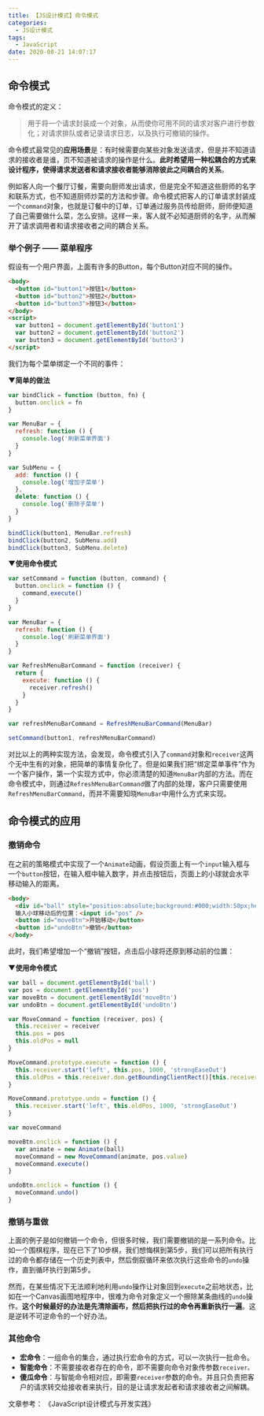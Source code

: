 ```yaml
---
title: 【JS设计模式】命令模式
categories:
  - JS设计模式
tags:
  - JavaScript
date: 2020-08-21 14:07:17
---
```

## 命令模式

命令模式的定义：

> 用于将一个请求封装成一个对象，从而使你可用不同的请求对客户进行参数化；对请求排队或者记录请求日志，以及执行可撤销的操作。

命令模式最常见的**应用场景**是：有时候需要向某些对象发送请求，但是并不知道请求的接收者是谁，页不知道被请求的操作是什么。**此时希望用一种松耦合的方式来设计程序，使得请求发送者和请求接收者能够消除彼此之间耦合的关系**。

例如客人向一个餐厅订餐，需要向厨师发出请求，但是完全不知道这些厨师的名字和联系方式，也不知道厨师炒菜的方法和步骤。命令模式把客人的订单请求封装成一个`command`对象，也就是订餐中的订单，订单通过服务员传给厨师，厨师便知道了自己需要做什么菜，怎么安排。这样一来，客人就不必知道厨师的名字，从而解开了请求调用者和请求接收者之间的耦合关系。

### 举个例子 —— 菜单程序

假设有一个用户界面，上面有许多的Button，每个Button对应不同的操作。

```html
<body>
  <button id="button1">按钮1</button>
  <button id="button2">按钮2</button>
  <button id="button3">按钮3</button>
</body>
<script>
  var button1 = document.getElementById('button1')
  var button2 = document.getElementById('button2')
  var button3 = document.getElementById('button3')
</script> 
```

我们为每个菜单绑定一个不同的事件：

**▼简单的做法**

```js
var bindClick = function (button, fn) {
  button.onclick = fn
}

var MenuBar = {
  refresh: function () {
    console.log('刷新菜单界面')
  }
}

var SubMenu = {
  add: function () {
    console.log('增加子菜单')
  },
  delete: function () {
    console.log('删除子菜单')
  }
}

bindClick(button1, MenuBar.refresh)
bindClick(button2, SubMenu.add)
bindClick(button3, SubMenu.delete)
```

**▼使用命令模式**

```js
var setCommand = function (button, command) {
  button.onclick = function () {
    command,execute()
  }
}

var MenuBar = {
  refresh: function () {
    console.log('刷新菜单界面')
  }
}

var RefreshMenuBarCommand = function (receiver) {
  return {
  	execute: function () {
      receiver.refresh()
    }
  }
}

var refreshMenuBarCommand = RefreshMenuBarCommand(MenuBar)

setCommand(button1, refreshMenuBarCommand)
```

对比以上的两种实现方法，会发现，命令模式引入了`command`对象和`receiver`这两个无中生有的对象，把简单的事情复杂化了。但是如果我们把“绑定菜单事件”作为一个客户操作，第一个实现方式中，你必须清楚的知道`MenuBar`内部的方法。而在命令模式中，则通过`RefreshMenuBarCommand`做了内部的处理，客户只需要使用`RefreshMenuBarCommand`，而并不需要知晓`MenuBar`中用什么方式来实现。

## 命令模式的应用

### 撤销命令

在之前的策略模式中实现了一个`Animate`动画，假设页面上有一个`input`输入框与一个`button`按钮，在输入框中输入数字，并点击按钮后，页面上的小球就会水平移动输入的距离。

```html
<body>
  <div id="ball" style="position:absolute;background:#000;width:50px;height:50px;"></div>
  输入小球移动后的位置：<input id="pos" />
  <button id="moveBtn">开始移动</button>
  <button id="undoBtn">撤销</button>
</body>
```

此时，我们希望增加一个“撤销”按钮，点击后小球将还原到移动前的位置：

**▼使用命令模式**

```js
var ball = document.getElementById('ball')
var pos = document.getElementById('pos')
var moveBtn = document.getElementById('moveBtn')
var undoBtn = document.getElementById('undoBtn')

var MoveCommand = function (receiver, pos) {
  this.receiver = receiver
  this.pos = pos
  this.oldPos = null
}

MoveCommand.prototype.execute = function () {
  this.receiver.start('left', this.pos, 1000, 'strongEaseOut')
  this.oldPos = this.receiver.dom.getBoundingClientRect()[this.receiver.propertyName]
}

MoveCommand.prototype.undo = function () {
  this.receiver.start('left', this.oldPos, 1000, 'strongEaseOut')
}

var moveCommand

moveBtn.onclick = function () {
  var animate = new Animate(ball)
  moveCommand = new MoveCommand(animate, pos.value)
  moveCommand.execute()
}

undoBtn.onclick = function () {
  moveCommand.undo()
}
```

### 撤销与重做

上面的例子是如何撤销一个命令，但很多时候，我们需要撤销的是一系列命令。比如一个围棋程序，现在已下了10步棋，我们想悔棋到第5步，我们可以把所有执行过的命令都存储在一个历史列表中，然后倒叙循环来依次执行这些命令的`undo`操作，直到循环执行到第5步。

然而，在某些情况下无法顺利地利用`undo`操作让对象回到`execute`之前地状态，比如在一个Canvas画图地程序中，很难为命令对象定义一个擦除某条曲线的`undo`操作。**这个时候最好的办法是先清除画布，然后把执行过的命令再重新执行一遍**。这是逆转不可逆命令的一个好办法。

### 其他命令

* **宏命令**：一组命令的集合，通过执行宏命令的方式，可以一次执行一批命令。
* **智能命令**：不需要接收者存在的命令，即不需要向命令对象传参数`receiver。`
* **傻瓜命令**：与智能命令相对应，即需要`receiver`参数的命令。并且只负责把客户的请求转交给接收者来执行，目的是让请求发起者和请求接收者之间解耦。

文章参考：
《JavaScript设计模式与开发实践》
